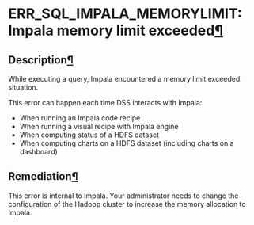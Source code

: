 ERR\_SQL\_IMPALA\_MEMORYLIMIT: Impala memory limit exceeded[¶](#err-sql-impala-memorylimit-impala-memory-limit-exceeded "Permalink to this heading")
====================================================================================================================================================



Description[¶](#description "Permalink to this heading")
--------------------------------------------------------


While executing a query, Impala encountered a memory limit exceeded situation.


This error can happen each time DSS interacts with Impala:


* When running an Impala code recipe
* When running a visual recipe with Impala engine
* When computing status of a HDFS dataset
* When computing charts on a HDFS dataset (including charts on a dashboard)




Remediation[¶](#remediation "Permalink to this heading")
--------------------------------------------------------


This error is internal to Impala. Your administrator needs to change the configuration of the Hadoop cluster to increase the memory allocation to Impala.